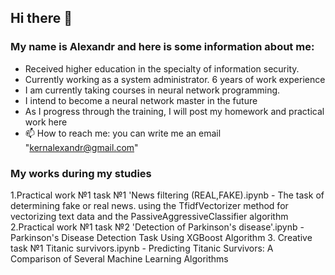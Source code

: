 ## Hi there 👋
### My name is Alexandr and here is some information about me:
- Received higher education in the specialty of information security.
- Currently working as a system administrator. 6 years of work experience
- I am currently taking courses in neural network programming.
- I intend to become a neural network master in the future
- As I progress through the training, I will post my homework and practical work here
- 📫 How to reach me: you can write me an email "kernalexandr@gmail.com"

### My works during my studies
1.Practical work №1 task №1 'News filtering (REAL,FAKE).ipynb
    - The task of determining fake or real news. using the TfidfVectorizer method for vectorizing text data and the PassiveAggressiveClassifier algorithm
2.Practical work №1 task №2 'Detection of Parkinson's disease'.ipynb
    - Parkinson's Disease Detection Task Using XGBoost Algorithm
3. Creative task №1 Titanic survivors.ipynb
    - Predicting Titanic Survivors: A Comparison of Several Machine Learning Algorithms

<!--
по мере прохождения курсов, буду добавлять информацию...
-->
    
